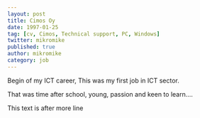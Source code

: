 ```yaml
---
layout: post
title: Cimos Oy
date: 1997-01-25
tag: [cv, Cimos, Technical support, PC, Windows]
twitter: mikromike
published: true
author: mikromike
category: job
---
```

Begin of my ICT career, This was my first job in ICT sector.

That was time after school, young, passion and keen to learn....

<!--more-->
This text is after more line

